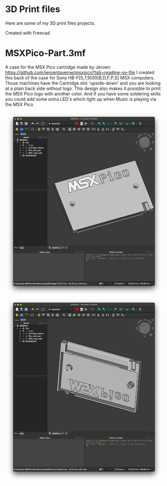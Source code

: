 # 3D Print files

Here are some of my 3D print files projects.

Created with Freecad

# MSXPico-Part.3mf

A case for the MSX Pico cartridge made by Jeroen: https://github.com/jeroentaverne/msxpico?tab=readme-ov-file
I created this back of the case for Sony HB-F[5,7,9]00[B,D,F,P,S] MSX computers.
Those machines have the Cartridge slot 'upside-down' and you are looking at a plain back side without logo.
This design also makes it possible to print the MSX Pico logo with another color.
And if you have some soldering skills you could add some extra LED's which light up when Music is playing via the MSX Pico.

![Bambu Studio](MSX/Pico/images/MSXPico-front.jpg)
![Bambu Studio](MSX/Pico/images/MSXPico-back.jpg)





